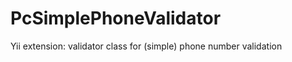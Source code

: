 PcSimplePhoneValidator
======================

Yii extension: validator class for (simple) phone number validation